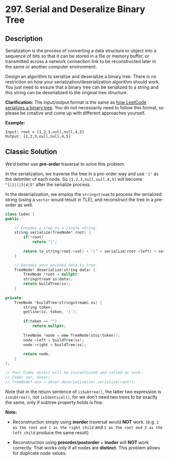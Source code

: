 # 297. Serial and Deseralize Binary Tree

## Description
Serialization is the process of converting a data structure or object into a sequence of bits so that it can be stored in a file or memory buffer, or transmitted across a network connection link to be reconstructed later in the same or another computer environment.

Design an algorithm to serialize and deserialize a binary tree. There is no restriction on how your serialization/deserialization algorithm should work. You just need to ensure that a binary tree can be serialized to a string and this string can be deserialized to the original tree structure.

**Clarification:** The input/output format is the same as [how LeetCode serializes a binary tree](https://leetcode.com/faq/#binary-tree). You do not necessarily need to follow this format, so please be creative and come up with different approaches yourself.


**Example:**
```
Input: root = [1,2,3,null,null,4,5]
Output: [1,2,3,null,null,4,5]
```

## Classic Solution
We'd better use **pre-order** traversal to solve this problem.


In the serialization, we traverse the tree in a pre-order way and use `'|'` as the delimiter of each node. So `[1,2,3,null,null,4,5]` will become `"1|2|||3|4|5"` after the serialize process.

In the deserialization, we employ the `stringstream` to process the serialized string (using a `vector` would result in TLE), and reconstruct the tree in a pre-order as well.

``` C++
class Codec {
public:

    // Encodes a tree to a single string.
    string serialize(TreeNode* root) {
        if(!root)
            return "|";
        
        return to_string(root->val) + "|" + serialize(root->left) + serialize(root->right);
    }

    // Decodes your encoded data to tree.
    TreeNode* deserialize(string data) {
        TreeNode *root = nullptr;
        stringstream ss(data);
        return buildTree(ss);
    }
    
private:
    TreeNode *buildTree(stringstream& ss) {
        string token;
        getline(ss, token, '|');
        
        if(token == "")
            return nullptr;
        
        TreeNode *node = new TreeNode(stoi(token));
        node->left = buildTree(ss);
        node->right = buildTree(ss);
        
        return node;
    }
};

// Your Codec object will be instantiated and called as such:
// Codec ser, deser;
// TreeNode* ans = deser.deserialize(ser.serialize(root));
```

Note that in the return sentence of `isSubtree()`, the latter two expression is `isSubtree()`, not `isIdentical()`, for we don't need two trees to be exactly the same, only if subtree property holds is fine.

**Note:**

- Reconstruction simply using **inorder** traversal would **NOT** work. (e.g. `2 as the root and 1 as the right child` and `1 as the root and 2 as the left child` produce the same result)

- Reconstruction using **preorder/postorder** + **inoder** will **NOT** work correctly. That works only if all nodes are **distinct**. This problem allows for duplicate node values.